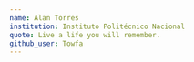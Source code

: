 ```yaml
---
name: Alan Torres
institution: Instituto Politécnico Nacional
quote: Live a life you will remember.
github_user: Towfa
---
```


